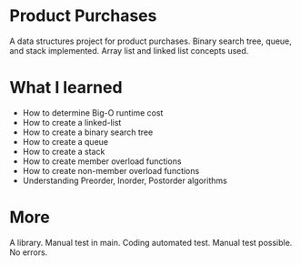 # Product Purchases
A data structures project for product purchases. Binary search tree, queue, and stack implemented. Array list and linked list concepts used.

# What I learned
* How to determine Big-O runtime cost
* How to create a linked-list
* How to create a binary search tree
* How to create a queue
* How to create a stack
* How to create member overload functions
* How to create non-member overload functions
* Understanding Preorder, Inorder, Postorder algorithms

# More
A library. Manual test in main. Coding automated test. Manual test possible. No errors.
